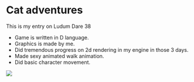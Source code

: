 # Cat adventures

This is my entry on Ludum Dare 38

* Game is written in D language.
* Graphics is made by me.
* Did tremendous progress on 2d rendering in my engine in those 3 days.
* Made sexy animated walk animation.
* Did basic character movement.

![](http://i.imgur.com/tGAKQbu.gif)
